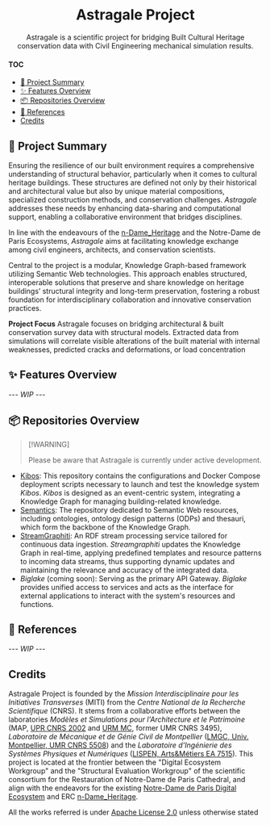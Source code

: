 <a name="readme-top"></a>

<div align="center">

<h1 align="center">Astragale Project</h1>
Astragale is a scientific project for bridging Built Cultural Heritage conservation data with Civil Engineering mechanical simulation results. 

</div>

#### TOC

- [🔦 Project Summary](#-project-summary)
- [✨ Features Overview](#-repositories-overview)
- [📦 Repositories Overview](#-repositories-overview)
- [📑 References](#-references)
- [Credits](#credits)


<!-- - [👋🏻 Getting Started & Join Our Community](#-getting-started--join-our-community)
- [📦 Extension Installation](#-extension-installation)
- [✨ Feature Overview](#-feature-overview)
- [🖥 Environment Support](#-environment-support)
- [📦 Ecosystem](#-ecosystem)
- [⌨️ Local Development](#️-local-development)
- [🤝 Contributing](#-contributing)
- [🩷 Sponsor](#-sponsor)
- [🔗 Links](#-links)
  - [More Products](#more-products)
  - [Credits](#credits) -->


## 🔦 Project Summary
Ensuring the resilience of our built environment requires a comprehensive understanding of structural behavior, particularly when it comes to cultural heritage buildings. These structures are defined not only by their historical and architectural value but also by unique material compositions, specialized construction methods, and conservation challenges. *Astragale* addresses these needs by enhancing data-sharing and computational support, enabling a collaborative environment that bridges disciplines.

In line with the endeavours of the [n-Dame_Heritage](http://www.ndameheritage.map.cnrs.fr/) and the Notre-Dame de Paris Ecosystems, *Astragale* aims at facilitating knowledge exchange among civil engineers, architects, and conservation scientists. 

Central to the project is a modular, Knowledge Graph-based framework utilizing Semantic Web technologies. This approach enables structured, interoperable solutions that preserve and share knowledge on heritage buildings’ structural integrity and long-term preservation, fostering a robust foundation for interdisciplinary collaboration and innovative conservation practices.

**Project Focus**
Astragale focuses on bridging architectural & built conservation survey data with structural models. Extracted data from simulations will correlate visible alterations of the built material with internal weaknesses, predicted cracks and deformations, or load concentration

## ✨ Features Overview
*--- WIP ---*

## 📦 Repositories Overview
> \[!WARNING]
>
> Please be aware that Astragale is currently under active development.

+ [Kibos](https://github.com/prj-astragale/kibos-head): This repository contains the configurations and Docker Compose deployment scripts necessary to launch and test the knowledge system *Kibos*. *Kibos* is designed as an event-centric system, integrating a Knowledge Graph for managing building-related knowledge.
+ [Semantics](https://github.com/prj-astragale/semantics): The repository dedicated to Semantic Web resources, including ontologies, ontology design patterns (ODPs) and thesauri, which form the backbone of the Knowledge Graph.
+ [StreamGraphiti](https://github.com/prj-astragale/streamgraphiti): An RDF stream processing service tailored for continuous data ingestion. *Streamgraphiti* updates the Knowledge Graph in real-time, applying predefined templates and resource patterns to incoming data streams, thus supporting dynamic updates and maintaining the relevance and accuracy of the integrated data.
+ *Biglake* (coming soon): Serving as the primary API Gateway. *Biglake* provides unified access to services and acts as the interface for external applications to interact with the system's resources and functions.

## 📑 References
*--- WIP ---*


## Credits
Astragale Project is founded by the *Mission Interdisciplinaire pour les Initiatives Transverses* (MITI) from the *Centre National de la Recherche Scientifique* (CNRS). It stems from a collaborative efforts between the laboratories *Modèles et Simulations pour l'Architecture et le Patrimoine* (MAP, [UPR CNRS 2002](https://www.map.cnrs.fr/) and [URM MC](https://www.map.archi.fr/), former UMR CNRS 3495), *Laboratoire de Mécanique et de Génie Civil de Montpellier* ([LMGC, Univ. Montpellier, UMR CNRS 5508](https://lmgc.umontpellier.fr/)) and the *Laboratoire d'Ingénierie des Systèmes Physiques et Numériques* ([LISPEN, Arts&Métiers EA 7515](https://lispen.artsetmetiers.fr/)). This project is located at the frontier between the "Digital Ecosystem Workgroup" and the "Structural Evaluation Workgroup" of the scientific consortium for the Restauration of Notre-Dame de Paris Cathedral, and align with the endeavors for the existing [Notre-Dame de Paris Digital Ecosystem](https://www.notre-dame.science/) and ERC [n-Dame_Heritage](http://www.ndameheritage.map.cnrs.fr/). 


All the works referred is under [Apache License 2.0](https://www.apache.org/licenses/LICENSE-2.0) unless otherwise stated